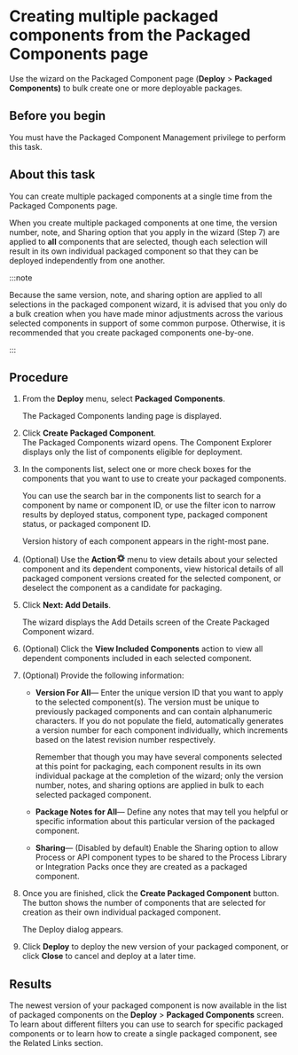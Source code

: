 # Creating multiple packaged components from the Packaged Components page 

<head>
  <meta name="guidename" content="Integration"/>
  <meta name="context" content="GUID-734c16d2-6f75-480b-aad1-459b72052e04"/>
</head>


Use the wizard on the Packaged Component page \(**Deploy** \> **Packaged Components\)** to bulk create one or more deployable packages.

## Before you begin

You must have the Packaged Component Management privilege to perform this task.

## About this task

You can create multiple packaged components at a single time from the Packaged Components page.

When you create multiple packaged components at one time, the version number, note, and Sharing option that you apply in the wizard \(Step 7\) are applied to **all** components that are selected, though each selection will result in its own individual packaged component so that they can be deployed independently from one another.

:::note

Because the same version, note, and sharing option are applied to all selections in the packaged component wizard, it is advised that you only do a bulk creation when you have made minor adjustments across the various selected components in support of some common purpose. Otherwise, it is recommended that you create packaged components one-by-one.

:::

## Procedure

1. From the **Deploy** menu, select **Packaged Components**.

    The Packaged Components landing page is displayed.

2. Click **Create Packaged Component**.  
 The Packaged Components wizard opens. The Component Explorer displays only the list of components eligible for deployment.

3. In the components list, select one or more check boxes for the components that you want to use to create your packaged components.  

    You can use the search bar in the components list to search for a component by name or component ID, or use the filter icon to narrow results by deployed status, component type, packaged component status, or packaged component ID.  

    Version history of each component appears in the right-most pane.

4. (Optional) Use the **Action**![img-int-black_gear](../Images/main-ic-gear-black-16_cdde83e4-a176-436a-86ca-1fe4937e3085.jpg) menu to view details about your selected component and its dependent components, view historical details of all packaged component versions created for the selected component, or deselect the component as a candidate for packaging.

5. Click **Next: Add Details**.  
    
    The wizard displays the Add Details screen of the Create Packaged Component wizard.

6. (Optional) Click the **View Included Components** action to view all dependent components included in each selected component.

7. (Optional) Provide the following information:

    - **Version For All**— Enter the unique version ID that you want to apply to the selected component\(s\). The version must be unique to previously packaged components and can contain alphanumeric characters. If you do not populate the field, automatically generates a version number for each component individually, which increments based on the latest revision number respectively.

        Remember that though you may have several components selected at this point for packaging, each component results in its own individual package at the completion of the wizard; only the version number, notes, and sharing options are applied in bulk to each selected packaged component.

    - **Package Notes for All**— Define any notes that may tell you helpful or specific information about this particular version of the packaged component.

    - **Sharing**— \(Disabled by default\) Enable the Sharing option to allow Process or API component types to be shared to the Process Library or Integration Packs once they are created as a packaged component.

8. Once you are finished, click the **Create Packaged Component** button. The button shows the number of components that are selected for creation as their own individual packaged component.

    The Deploy dialog appears.

9. Click **Deploy** to deploy the new version of your packaged component, or click **Close** to cancel and deploy at a later time.

## Results


The newest version of your packaged component is now available in the list of packaged components on the **Deploy** \> **Packaged Components** screen. To learn about different filters you can use to search for specific packaged components or to learn how to create a single packaged component, see the Related Links section.